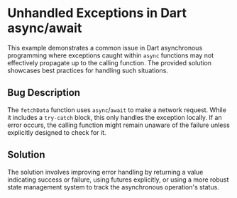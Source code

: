 # Unhandled Exceptions in Dart async/await

This example demonstrates a common issue in Dart asynchronous programming where exceptions caught within `async` functions may not effectively propagate up to the calling function.  The provided solution showcases best practices for handling such situations.

## Bug Description

The `fetchData` function uses `async`/`await` to make a network request. While it includes a `try-catch` block, this only handles the exception locally. If an error occurs, the calling function might remain unaware of the failure unless explicitly designed to check for it.

## Solution

The solution involves improving error handling by returning a value indicating success or failure, using futures explicitly, or using a more robust state management system to track the asynchronous operation's status.
